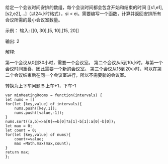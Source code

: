 给定一个会议时间安排的数组，每个会议时间都会包含开始和结束的时间 [[s1,e1],[s2,e2],...]（以24小时格式），si < ei。需要编写一个函数，计算并返回安排所有会议所需的最小会议室数量。

示例：
输入: [[0, 30],[5, 10],[15, 20]]

输出: 2

解释:

第一个会议从0到30小时，需要一个会议室。
第二个会议从5到10小时，与第一个会议时间重叠，因此需要一个新的会议室。
第三个会议从15到20小时，可以在第二个会议结束后在同一个会议室进行，所以不需要新的会议室。


转换为上下车问题!!!:上车+1，下车-1

```code
var minMeetingRooms = function(intervals) {
let nums = []
for(let [key,value] of intervals){
    nums.push([key,1]);
    nums.push([value,-1]);
}
nums.sort((a,b)=>a[0]==b[0]?a[1]-b[1]:a[0]-b[0]);
let max = 0;
let count = 0;
for(let [key,value] of nums){
    count+=value;
    max =Math.max(max,count);
}
return max;
};
```
